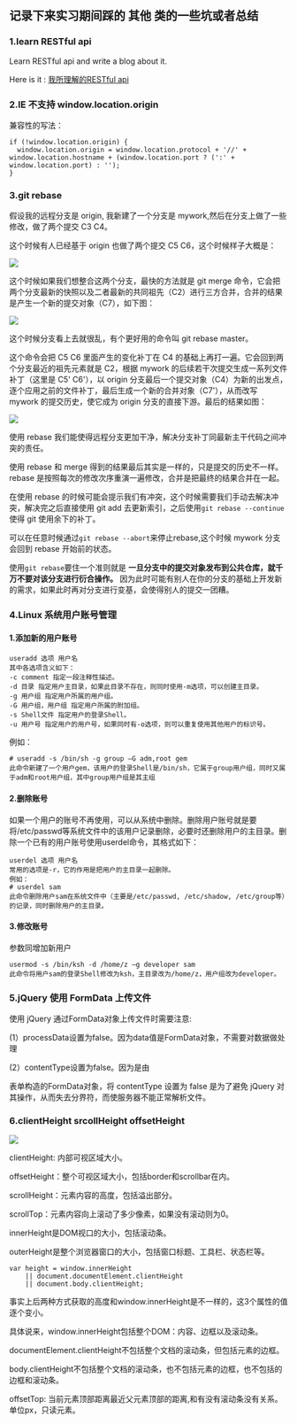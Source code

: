 ## 记录下来实习期间踩的 其他 类的一些坑或者总结
### 1.learn RESTful api

Learn RESTful api and write a blog about it.

Here is it : [我所理解的RESTful api](http://luckyabby.com/2017/07/10/%E6%88%91%E6%89%80%E7%90%86%E8%A7%A3%E7%9A%84RESTful-api/)

### 2.IE 不支持 window.location.origin

兼容性的写法：
```
if (!window.location.origin) {
  window.location.origin = window.location.protocol + '//' + window.location.hostname + (window.location.port ? (':' + window.location.port) : '');
}
```

### 3.git rebase

假设我的远程分支是 origin, 我新建了一个分支是 mywork,然后在分支上做了一些修改，做了两个提交 C3 C4。

这个时候有人已经基于 origin 也做了两个提交 C5 C6，这个时候样子大概是：

![](http://ojzeprg7w.bkt.clouddn.com/rebase1.png)

这个时候如果我们想整合这两个分支，最快的方法就是 git merge 命令，它会把两个分支最新的快照以及二者最新的共同祖先（C2）进行三方合并，合并的结果是产生一个新的提交对象（C7），如下图：

![](http://ojzeprg7w.bkt.clouddn.com/rebase2.png)

这个时候分支看上去就很乱，有个更好用的命令叫 git rebase master。

这个命令会把 C5 C6 里面产生的变化补丁在 C4 的基础上再打一遍。它会回到两个分支最近的祖先元素就是 C2，根据 mywork 的后续若干次提交生成一系列文件补丁（这里是 C5' C6'），以 origin 分支最后一个提交对象（C4）为新的出发点，逐个应用之前的文件补丁，最后生成一个新的合并对象（C7'），从而改写 mywork 的提交历史，使它成为 origin 分支的直接下游。最后的结果如图：

![](http://ojzeprg7w.bkt.clouddn.com/rebase4.png)

使用 rebase 我们能使得远程分支更加干净，解决分支补丁同最新主干代码之间冲突的责任。

使用 rebase 和 merge 得到的结果最后其实是一样的，只是提交的历史不一样。 rebase 是按照每次的修改次序重演一遍修改，合并是把最终的结果合并在一起。

在使用 rebase 的时候可能会提示我们有冲突，这个时候需要我们手动去解决冲突，解决完之后直接使用 git add 去更新索引，之后使用`git rebase --continue`使得 git 使用余下的补丁。

可以在任意时候通过`git rebase --abort`来停止rebase,这个时候 mywork 分支会回到 rebase 开始前的状态。

使用`git rebase`要住一个准则就是 **一旦分支中的提交对象发布到公共仓库，就千万不要对该分支进行衍合操作。** 因为此时可能有别人在你的分支的基础上开发新的需求，如果此时再对分支进行变基，会使得别人的提交一团糟。

### 4.Linux 系统用户账号管理
#### 1.添加新的用户账号

```
useradd 选项 用户名
其中各选项含义如下：
-c comment 指定一段注释性描述。
-d 目录 指定用户主目录，如果此目录不存在，则同时使用-m选项，可以创建主目录。
-g 用户组 指定用户所属的用户组。
-G 用户组，用户组 指定用户所属的附加组。
-s Shell文件 指定用户的登录Shell。
-u 用户号 指定用户的用户号，如果同时有-o选项，则可以重复使用其他用户的标识号。
```
例如：
```
# useradd -s /bin/sh -g group –G adm,root gem
此命令新建了一个用户gem，该用户的登录Shell是/bin/sh，它属于group用户组，同时又属于adm和root用户组，其中group用户组是其主组
```
#### 2.删除账号

如果一个用户的账号不再使用，可以从系统中删除。删除用户账号就是要将/etc/passwd等系统文件中的该用户记录删除，必要时还删除用户的主目录。删除一个已有的用户账号使用userdel命令，其格式如下：

```
userdel 选项 用户名
常用的选项是-r，它的作用是把用户的主目录一起删除。
例如：
# userdel sam
此命令删除用户sam在系统文件中（主要是/etc/passwd, /etc/shadow, /etc/group等）的记录，同时删除用户的主目录。
```

#### 3.修改账号
参数同增加新用户

```
usermod -s /bin/ksh -d /home/z –g developer sam
此命令将用户sam的登录Shell修改为ksh，主目录改为/home/z，用户组改为developer。
```
### 5.jQuery 使用 FormData 上传文件

使用 jQuery 通过FormData对象上传文件时需要注意:

(1）processData设置为false。因为data值是FormData对象，不需要对数据做处理

(2）contentType设置为false。因为是由<form>表单构造的FormData对象，将 contentType 设置为 false 是为了避免 jQuery 对其操作，从而失去分界符，而使服务器不能正常解析文件。

### 6.clientHeight srcollHeight offsetHeight

![](http://ojzeprg7w.bkt.clouddn.com/clientheight.png)

clientHeight: 内部可视区域大小。

offsetHeight：整个可视区域大小，包括border和scrollbar在内。

scrollHeight：元素内容的高度，包括溢出部分。

scrollTop：元素内容向上滚动了多少像素，如果没有滚动则为0。

innerHeight是DOM视口的大小，包括滚动条。

outerHeight是整个浏览器窗口的大小，包括窗口标题、工具栏、状态栏等。

```
var height = window.innerHeight
    || document.documentElement.clientHeight
    || document.body.clientHeight;
```
事实上后两种方式获取的高度和window.innerHeight是不一样的，这3个属性的值逐个变小。

具体说来，window.innerHeight包括整个DOM：内容、边框以及滚动条。

documentElement.clientHeight不包括整个文档的滚动条，但包括<html>元素的边框。

body.clientHeight不包括整个文档的滚动条，也不包括<html>元素的边框，也不包括<body>的边框和滚动条。

offsetTop: 当前元素顶部距离最近父元素顶部的距离,和有没有滚动条没有关系。单位px，只读元素。
